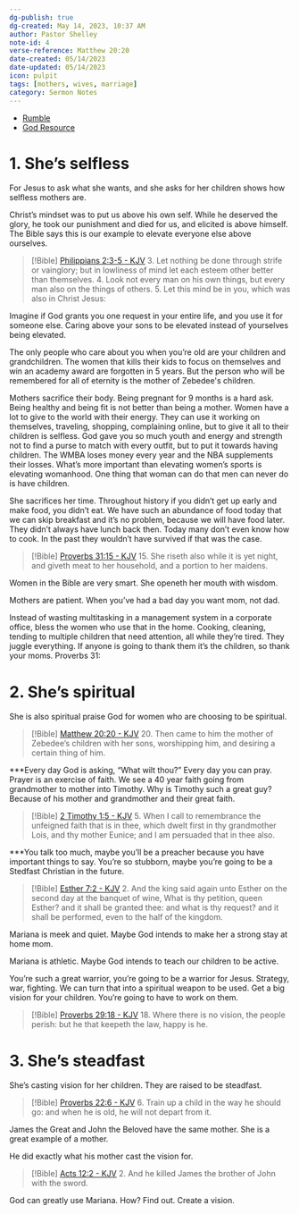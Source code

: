```yaml
---
dg-publish: true
dg-created: May 14, 2023, 10:37 AM
author: Pastor Shelley
note-id: 4
verse-reference: Matthew 20:20
date-created: 05/14/2023
date-updated: 05/14/2023
icon: pulpit
tags: [mothers, wives, marriage]
category: Sermon Notes
---
```


- [Rumble](https://rumble.com/v2nqyw4-the-mother-of-zebedees-children-pastor-jonathan-shelley-stedfast-baptist-ch.html)
- [God Resource](https://new.godresource.com/video/AKjOa7X3yCj)

# 1. She’s selfless

For Jesus to ask what she wants, and she asks for her children shows how selfless mothers are.

Christ’s mindset was to put us above his own self. While he deserved the glory, he took our punishment and died for us, and elicited is above himself. The Bible says this is our example to elevate everyone else above ourselves. 
> [!Bible] [Philippians 2:3-5 - KJV](https://bible-api.com/Philippians+2:3-5?translation=kjv)
> 3. Let nothing
be done through strife or vainglory; but in lowliness of mind let each esteem other better than themselves.
> 4. Look not every man on his own things, but every man also on the things of others.
> 5. Let this mind be in you, which was also in Christ Jesus:


Imagine if God grants you one request in your entire life, and you use it for someone else. Caring above your sons to be elevated instead of yourselves being elevated.

The only people who care about you when you’re old are your children and grandchildren. The women that kills their kids to focus on themselves and win an academy award are forgotten in 5 years. But the person who will be remembered for all of eternity is the mother of Zebedee's children.

Mothers sacrifice their body. Being pregnant for 9 months is a hard ask. Being healthy and being fit is not better than being a mother. Women have a lot to give to the world with their energy. They can use it working on themselves, traveling, shopping, complaining online, but to give it all to their children is selfless. God gave you so much youth and energy and strength not to find a purse to match with every outfit, but to put it towards having children. The WMBA loses money every year and the NBA supplements their losses. What’s more important than elevating women’s sports is elevating womanhood. One thing that woman can do that men can never do is have children.

She sacrifices her time. Throughout history if you didn’t get up early and make food, you didn’t eat. We have such an abundance of food today that we can skip breakfast and it’s no problem, because we will have food later. They didn’t always have lunch back then. Today many don’t even know how to cook. In the past they wouldn’t have survived if that was the case. 
> [!Bible] [Proverbs 31:15 - KJV](https://bible-api.com/Proverbs+31:15?translation=kjv)
> 15. She riseth also while it is yet night, and giveth meat to her household, and a portion to her maidens.


Women in the Bible are very smart. She openeth her mouth with wisdom.

Mothers are patient. When you’ve had a bad day you want mom, not dad.

Instead of wasting multitasking in a management system in a corporate office, bless the women who use that in the home. Cooking, cleaning, tending to multiple children that need attention, all while they’re tired. They juggle everything. If anyone is going to thank them it’s the children, so thank your moms. 
Proverbs 31:

# 2.  She’s spiritual

She is also spiritual praise God for women who are choosing to be spiritual.
> [!Bible] [Matthew 20:20 - KJV](https://bible-api.com/Matthew+20:20?translation=kjv)
> 20. Then came to him the mother of Zebedee’s children with her sons, worshipping
him, and desiring a certain thing of him.


***Every day God is asking, “What wilt thou?” Every day you can pray. Prayer is an exercise of faith. We see a 40 year faith going from grandmother to mother into Timothy. Why is Timothy such a great guy? Because of his mother and grandmother and their great faith.
> [!Bible] [2 Timothy 1:5 - KJV](https://bible-api.com/2Timothy+1:5?translation=kjv)
> 5. When I call to remembrance the unfeigned faith that is in thee, which dwelt first in thy grandmother Lois, and thy mother Eunice; and I am persuaded that in thee also.


***You talk too much, maybe you’ll be a preacher because you have important things to say. You’re so stubborn, maybe you’re going to be a Stedfast Christian in the future.
> [!Bible] [Esther 7:2 - KJV](https://bible-api.com/Esther+7:2?translation=kjv)
> 2. And the king said again unto Esther on the second day at the banquet of wine, What
is thy petition, queen Esther? and it shall be granted thee: and what
is thy request? and it shall be performed,
even to the half of the kingdom.


Mariana is meek and quiet. Maybe God intends to make her a strong stay at home mom.

Mariana is athletic. Maybe God intends to teach our children to be active.

You’re such a great warrior, you’re going to be a warrior for Jesus. Strategy, war, fighting. We can turn that into a spiritual weapon to be used. Get a big vision for your children. You’re going to have to work on them. 

> [!Bible] [Proverbs 29:18 - KJV](https://bible-api.com/Proverbs+29:18?translation=kjv)
> 18. Where
there is no vision, the people perish: but he that keepeth the law, happy
is he.


# 3. She’s steadfast

She’s casting vision for her children. They are raised to be steadfast.
> [!Bible] [Proverbs 22:6 - KJV](https://bible-api.com/Proverbs+22:6?translation=kjv)
> 6. Train up a child in the way he should go: and when he is old, he will not depart from it.


James the Great and John the Beloved have the same mother. She is a great example of a mother.

He did exactly what his mother cast the vision for.
> [!Bible] [Acts 12:2 - KJV](https://bible-api.com/Acts+12:2?translation=kjv)
> 2. And he killed James the brother of John with the sword.


God can greatly use Mariana. How? Find out. Create a vision.
